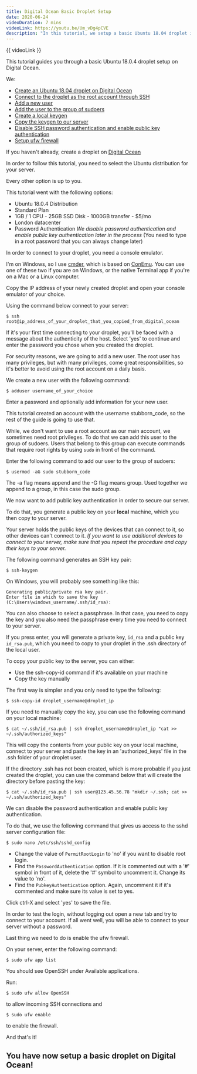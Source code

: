 ```yaml
---
title: Digital Ocean Basic Droplet Setup
date: 2020-06-24
videoDuration: 7 mins
videoLink: https://youtu.be/Um_vDg4pCVE
description: "In this tutorial, we setup a basic Ubuntu 18.04 droplet in Digital Ocean."
---
```


{{ videoLink }}

This tutorial guides you through a basic Ubuntu 18.0.4 droplet setup on Digital Ocean.

We:

- <a href="#create-droplet" target="_self">Create an Ubuntu 18.04 droplet on Digital Ocean</a>
- <a href="#connect-to-droplet" target="_self">Connect to the droplet as the root account through SSH</a>
- <a href="#add-new-user" target="_self">Add a new user</a>
- <a href="#add-user-to-sudoers" target="_self">Add the user to the group of sudoers</a>
- <a href="#create-keygen" target="_self">Create a local keygen</a>
- <a href="#copy-keygen" target="_self">Copy the keygen to our server</a>
- <a href="#disable-password" target="_self">Disable SSH password authentication and enable public key authentication</a>
- <a href="#enable-firewall" target="_self">Setup ufw firewall</a>

If you haven't already, create a droplet on [Digital Ocean](https://www.digitalocean.com/)

In order to follow this tutorial, you need to select the Ubuntu distribution for your server.

Every other option is up to you.

<span id="create-droplet">This tutorial went with the following options:</span>

- Ubuntu 18.0.4 Distribution
- Standard Plan
- 1GB / 1 CPU - 25GB SSD Disk - 1000GB transfer - \$5/mo
- London datacenter
- Password Authentication _We disable password authentication and enable public key authentication later in the process_ (You need to type in a root password that you can always change later)

In order to connect to your droplet, you need a console emulator.

I'm on Windows, so I use [cmder](https://cmder.net/), which is based on [ConEmu](https://conemu.github.io/).
You can use one of these two if you are on Windows, or the native Terminal app if you're on a Mac or a Linux computer.

Copy the IP address of your newly created droplet and open your console emulator of your choice.

<span id="connect-to-droplet">Using the command below connect to your server:</span>

```
$ ssh root@ip_address_of_your_droplet_that_you_copied_from_digital_ocean
```

If it's your first time connecting to your droplet, you'll be faced with a message about the authenticity of the host. Select 'yes' to continue and enter the password you chose when you created the droplet.

For security reasons, we are going to add a new user. The root user has many privileges, but with many privileges, come great responsibilities, so it's better to avoid using the root account on a daily basis.

<span id="add-new-user">We create a new user with the following command:</span>

```
$ adduser username_of_your_choice
```

Enter a password and optionally add information for your new user.

This tutorial created an account with the username stubborn_code, so the rest of the guide is going to use that.

While, we don't want to use a root account as our main account, we sometimes need root privileges. To do that we can add this user to the group of sudoers. Users that belong to this group can execute commands that require root rights by using `sudo` in front of the command.

<span id="add-user-to-sudoers">Enter the following command to add our user to the group of sudoers:</span>

```
$ usermod -aG sudo stubborn_code
```

The -a flag means append and the -G flag means group. Used together we append to a group, in this case the sudo group.

We now want to add public key authentication in order to secure our server.

To do that, you generate a public key on your **local** machine, which you then copy to your server.

Your server holds the public keys of the devices that can connect to it, so other devices can't connect to it.
_If you want to use additional devices to connect to your server, make sure that you repeat the procedure and copy their keys to your server._

<span id="create-keygen">The following command generates an SSH key pair:</span>

```
$ ssh-keygen
```

On Windows, you will probably see something like this:

```
Generating public/private rsa key pair.
Enter file in which to save the key (C:\Users\windows_username/.ssh/id_rsa):
```

You can also choose to select a passphrase. In that case, you need to copy the key and you also need the passphrase every time you need to connect to your server.

If you press enter, you will generate a private key, `id_rsa` and a public key `id_rsa.pub`, which you need to copy to your droplet in the .ssh directory of the local user.

<span id="copy-keygen">To copy your public key to the server, you can either:</span>

- Use the ssh-copy-id command if it's available on your machine
- Copy the key manually

The first way is simpler and you only need to type the following:

```
$ ssh-copy-id droplet_username@droplet_ip
```

If you need to manually copy the key, you can use the following command on your local machine:

```
$ cat ~/.ssh/id_rsa.pub | ssh droplet_username@droplet_ip "cat >> ~/.ssh/authorized_keys"
```

This will copy the contents from your public key on your local machine, connect to your server and paste the key in an 'authorized_keys' file in the .ssh folder of your droplet user.

If the directory .ssh has not been created, which is more probable if you just created the droplet, you can use the command below that will create the directory before pasting the key:

```
$ cat ~/.ssh/id_rsa.pub | ssh user@123.45.56.78 "mkdir ~/.ssh; cat >> ~/.ssh/authorized_keys"
```

<span id="disable-password">We can disable the password authentication and enable public key authentication.</span>

To do that, we use the following command that gives us access to the sshd server configuration file:

```
$ sudo nano /etc/ssh/sshd_config
```

- Change the value of `PermitRootLogin` to 'no' if you want to disable root login.
- Find the `PasswordAuthentication` option. If it is commented out with a '#' symbol in front of it, delete the '#' symbol to uncomment it. Change its value to 'no'.
- Find the `PubkeyAuthentication` option. Again, uncomment it if it's commented and make sure its value is set to yes.

Click ctrl-X and select 'yes' to save the file.

In order to test the login, without logging out open a new tab and try to connect to your account. If all went well, you will be able to connect to your server without a password.

<span id="enable-firewall">Last thing we need to do is enable the ufw firewall.</span>

On your server, enter the following command:

```
$ sudo ufw app list
```

You should see OpenSSH under Available applications.

Run:

```
$ sudo ufw allow OpenSSH
```

to allow incoming SSH connections and

```
$ sudo ufw enable
```

to enable the firewall.

And that's it!

## You have now setup a basic droplet on Digital Ocean!
